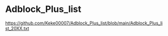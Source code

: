 # Adblock_Plus_list

https://github.com/Keke00007/Adblock_Plus_list/blob/main/Adblock_Plus_list_20XX.txt
